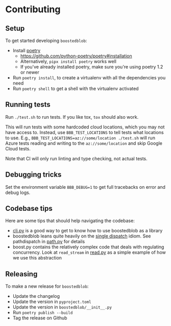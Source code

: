 # Contributing

## Setup

To get started developing `boostedblob`:
- Install [poetry](https://python-poetry.org/)
    - https://github.com/python-poetry/poetry#installation
    - Alternatively, `pipx install poetry` works well
    - If you've already installed poetry, make sure you're using poetry 1.2 or newer
- Run `poetry install`, to create a virtualenv with all the dependencies you need
- Run `poetry shell` to get a shell with the virtualenv activated

## Running tests

Run `./test.sh` to run tests.
If you like tox, `tox` should also work.

This will run tests with some hardcoded cloud locations, which you may not have access to. Instead,
use `BBB_TEST_LOCATIONS` to tell tests what locations to use. E.g.,
`BBB_TEST_LOCATIONS=az://some/location ./test.sh` will run Azure tests reading and writing to the
`az://some/location` and skip Google Cloud tests.

Note that CI will only run linting and type checking, not actual tests.

## Debugging tricks

Set the environment variable `BBB_DEBUG=1` to get full tracebacks on error and debug logs.

## Codebase tips

Here are some tips that should help navigating the codebase:
- [cli.py](https://github.com/hauntsaninja/boostedblob/blob/master/boostedblob/cli.py) is a good way
  to get to know how to use boostedblob as a library
- boostedblob leans quite heavily on the [single
  dispatch](https://docs.python.org/3/library/functools.html#functools.singledispatch) idiom. See
  pathdispatch in
  [path.py](https://github.com/hauntsaninja/boostedblob/blob/master/boostedblob/path.py) for details
- boost.py contains the relatively complex code that deals with regulating concurrency. Look at
  `read_stream` in
  [read.py](https://github.com/hauntsaninja/boostedblob/blob/master/boostedblob/read.py) as a simple
  example of how we use this abstraction

## Releasing

To make a new release for `boostedblob`:
- Update the changelog
- Update the version in `pyproject.toml`
- Update the version in `boostedblob/__init__.py`
- Run `poetry publish --build`
- Tag the release on Github
